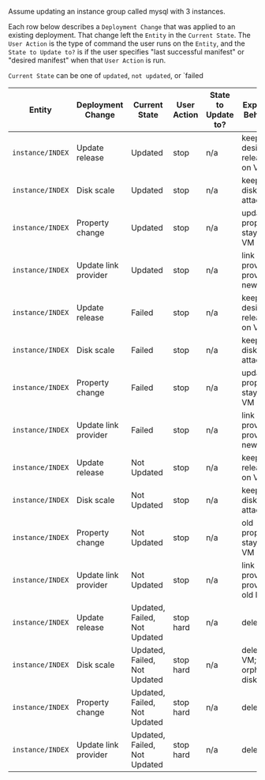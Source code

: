 Assume updating an instance group called mysql with 3 instances.

Each row below describes a `Deployment Change` that was applied to an existing deployment. That change left the `Entity` in the `Current State`. The `User Action` is the type of command the user runs on the `Entity`, and the `State to Update to?` is if the user specifies "last successful manifest" or "desired manifest" when that `User Action` is run.

`Current State` can be one of `updated`, `not updated`, or `failed

Entity | Deployment Change | Current State | User Action | State to Update to? | Expected Behavior
-------|---------------|-------|-------------|--------------------|-------------------
`instance/INDEX` | Update release | Updated | stop | n/a | keep desired release on VM
`instance/INDEX` | Disk scale | Updated | stop | n/a | keep new disk attached
`instance/INDEX` | Property change | Updated | stop | n/a | updated properties stay on VM
`instance/INDEX` | Update link provider | Updated | stop | n/a | link provider provides new link
`instance/INDEX` | Update release | Failed | stop | n/a | keep desired release on VM
`instance/INDEX` | Disk scale | Failed | stop | n/a | keep new disk attached
`instance/INDEX` | Property change | Failed | stop | n/a | updated properties stay on VM
`instance/INDEX` | Update link provider | Failed | stop | n/a | link provider provides new link
`instance/INDEX` | Update release | Not Updated | stop | n/a | keep old release on VM
`instance/INDEX` | Disk scale | Not Updated | stop | n/a | keep old disk attached
`instance/INDEX` | Property change | Not Updated | stop | n/a | old properties stay on VM
`instance/INDEX` | Update link provider | Not Updated | stop | n/a | link provider provides old link
`instance/INDEX` | Update release | Updated, Failed, Not Updated | stop hard | n/a | delete VM
`instance/INDEX` | Disk scale | Updated, Failed, Not Updated | stop hard | n/a | delete VM; orphan disk
`instance/INDEX` | Property change | Updated, Failed, Not Updated | stop hard | n/a | delete VM
`instance/INDEX` | Update link provider | Updated, Failed, Not Updated | stop hard | n/a | delete VM
